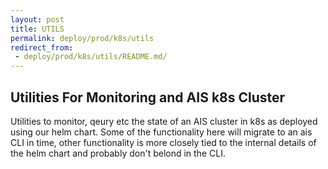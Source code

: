 ```yaml
---
layout: post
title: UTILS
permalink: deploy/prod/k8s/utils
redirect_from:
 - deploy/prod/k8s/utils/README.md/
---
```


## Utilities For Monitoring and AIS k8s Cluster

Utilities to monitor, qeury etc the state of an AIS cluster in k8s as deployed
using our helm chart. Some of the functionality here will migrate to an ais CLI
in time, other functionality is more closely tied to the internal details of the
helm chart and probably don't belond in the CLI.

